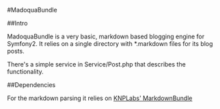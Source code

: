 #MadoquaBundle

##Intro

MadoquaBundle is a very basic, markdown based blogging engine for Symfony2. It relies on a single directory with *.markdown files for its blog posts.

There's a simple service in Service/Post.php that describes the functionality.

##Dependencies

For the markdown parsing it relies on [KNPLabs' MarkdownBundle](http://github.com/knplabs/MarkdownBundle)